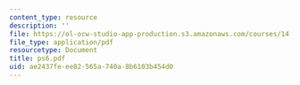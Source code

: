 ```yaml
---
content_type: resource
description: ''
file: https://ol-ocw-studio-app-production.s3.amazonaws.com/courses/14-30-introduction-to-statistical-method-in-economics-spring-2006/ae2437feee82565a740a8b6103b454d0_ps6.pdf
file_type: application/pdf
resourcetype: Document
title: ps6.pdf
uid: ae2437fe-ee82-565a-740a-8b6103b454d0
---
```

